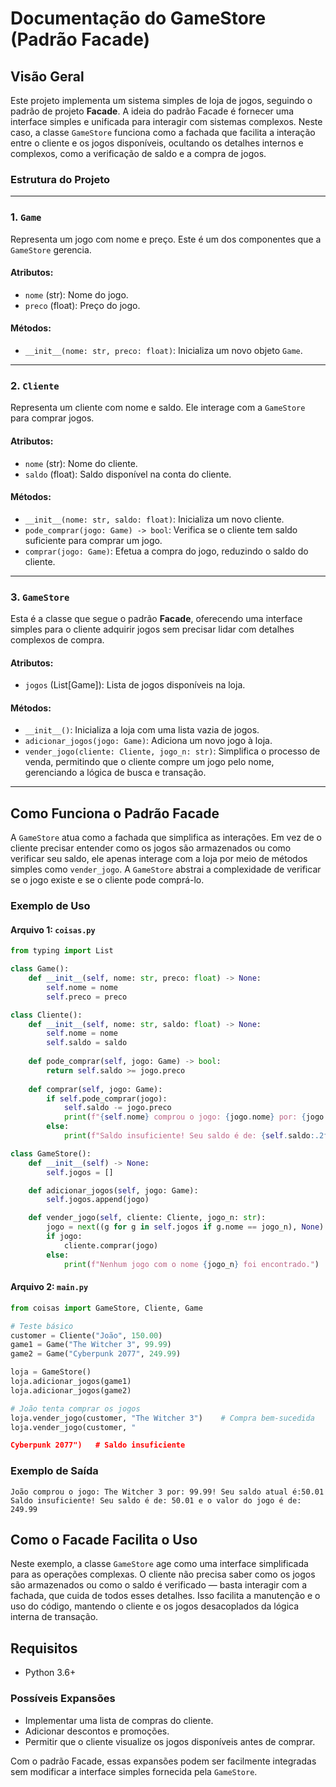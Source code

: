 # Documentação do GameStore (Padrão Facade)

## Visão Geral

Este projeto implementa um sistema simples de loja de jogos, seguindo o padrão de projeto **Facade**. A ideia do padrão Facade é fornecer uma interface simples e unificada para interagir com sistemas complexos. Neste caso, a classe `GameStore` funciona como a fachada que facilita a interação entre o cliente e os jogos disponíveis, ocultando os detalhes internos e complexos, como a verificação de saldo e a compra de jogos.

### Estrutura do Projeto

---

### 1. `Game`
Representa um jogo com nome e preço. Este é um dos componentes que a `GameStore` gerencia.

#### **Atributos**:
- `nome` (str): Nome do jogo.
- `preco` (float): Preço do jogo.

#### **Métodos**:
- `__init__(nome: str, preco: float)`: Inicializa um novo objeto `Game`.

---

### 2. `Cliente`
Representa um cliente com nome e saldo. Ele interage com a `GameStore` para comprar jogos.

#### **Atributos**:
- `nome` (str): Nome do cliente.
- `saldo` (float): Saldo disponível na conta do cliente.

#### **Métodos**:
- `__init__(nome: str, saldo: float)`: Inicializa um novo cliente.
- `pode_comprar(jogo: Game) -> bool`: Verifica se o cliente tem saldo suficiente para comprar um jogo.
- `comprar(jogo: Game)`: Efetua a compra do jogo, reduzindo o saldo do cliente.

---

### 3. `GameStore`
Esta é a classe que segue o padrão **Facade**, oferecendo uma interface simples para o cliente adquirir jogos sem precisar lidar com detalhes complexos de compra.

#### **Atributos**:
- `jogos` (List[Game]): Lista de jogos disponíveis na loja.

#### **Métodos**:
- `__init__()`: Inicializa a loja com uma lista vazia de jogos.
- `adicionar_jogos(jogo: Game)`: Adiciona um novo jogo à loja.
- `vender_jogo(cliente: Cliente, jogo_n: str)`: Simplifica o processo de venda, permitindo que o cliente compre um jogo pelo nome, gerenciando a lógica de busca e transação.

---

## Como Funciona o Padrão Facade

A `GameStore` atua como a fachada que simplifica as interações. Em vez de o cliente precisar entender como os jogos são armazenados ou como verificar seu saldo, ele apenas interage com a loja por meio de métodos simples como `vender_jogo`. A `GameStore` abstrai a complexidade de verificar se o jogo existe e se o cliente pode comprá-lo.

### Exemplo de Uso

#### Arquivo 1: `coisas.py`

```python
from typing import List

class Game():
    def __init__(self, nome: str, preco: float) -> None:
        self.nome = nome
        self.preco = preco

class Cliente():
    def __init__(self, nome: str, saldo: float) -> None:
        self.nome = nome
        self.saldo = saldo
        
    def pode_comprar(self, jogo: Game) -> bool:
        return self.saldo >= jogo.preco
    
    def comprar(self, jogo: Game):
        if self.pode_comprar(jogo):
            self.saldo -= jogo.preco
            print(f"{self.nome} comprou o jogo: {jogo.nome} por: {jogo.preco:.2f}! Seu saldo atual é:{self.saldo:.2f}")
        else:
            print(f"Saldo insuficiente! Seu saldo é de: {self.saldo:.2f} e o valor do jogo é de: {jogo.preco:.2f}")

class GameStore():
    def __init__(self) -> None:
        self.jogos = []

    def adicionar_jogos(self, jogo: Game):
        self.jogos.append(jogo)

    def vender_jogo(self, cliente: Cliente, jogo_n: str):
        jogo = next((g for g in self.jogos if g.nome == jogo_n), None)
        if jogo:
            cliente.comprar(jogo)
        else:
            print(f"Nenhum jogo com o nome {jogo_n} foi encontrado.")
```

#### Arquivo 2: `main.py`

```python
from coisas import GameStore, Cliente, Game

# Teste básico
customer = Cliente("João", 150.00)
game1 = Game("The Witcher 3", 99.99)
game2 = Game("Cyberpunk 2077", 249.99)

loja = GameStore()
loja.adicionar_jogos(game1)
loja.adicionar_jogos(game2)

# João tenta comprar os jogos
loja.vender_jogo(customer, "The Witcher 3")    # Compra bem-sucedida
loja.vender_jogo(customer, "

Cyberpunk 2077")   # Saldo insuficiente
```

### Exemplo de Saída

```plaintext
João comprou o jogo: The Witcher 3 por: 99.99! Seu saldo atual é:50.01
Saldo insuficiente! Seu saldo é de: 50.01 e o valor do jogo é de: 249.99
```

## Como o Facade Facilita o Uso

Neste exemplo, a classe `GameStore` age como uma interface simplificada para as operações complexas. O cliente não precisa saber como os jogos são armazenados ou como o saldo é verificado — basta interagir com a fachada, que cuida de todos esses detalhes. Isso facilita a manutenção e o uso do código, mantendo o cliente e os jogos desacoplados da lógica interna de transação.

## Requisitos

- Python 3.6+

### Possíveis Expansões

- Implementar uma lista de compras do cliente.
- Adicionar descontos e promoções.
- Permitir que o cliente visualize os jogos disponíveis antes de comprar.

Com o padrão Facade, essas expansões podem ser facilmente integradas sem modificar a interface simples fornecida pela `GameStore`.
